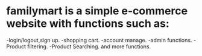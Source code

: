 # familymart is a simple e-commerce website with functions such as:
-login/logout,sign up.
-shopping cart.
-account manage.
-admin functions.
-Product filtering.
-Product Searching.
and more functions.
